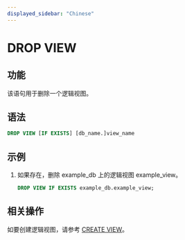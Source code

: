 ```yaml
---
displayed_sidebar: "Chinese"
---
```


# DROP VIEW

## 功能

该语句用于删除一个逻辑视图。

## 语法

```sql
DROP VIEW [IF EXISTS] [db_name.]view_name
```

## 示例

1. 如果存在，删除 example_db 上的逻辑视图 example_view。

    ```sql
    DROP VIEW IF EXISTS example_db.example_view;
    ```

## 相关操作

如要创建逻辑视图，请参考 [CREATE VIEW](../data-definition/CREATE_VIEW.md)。
